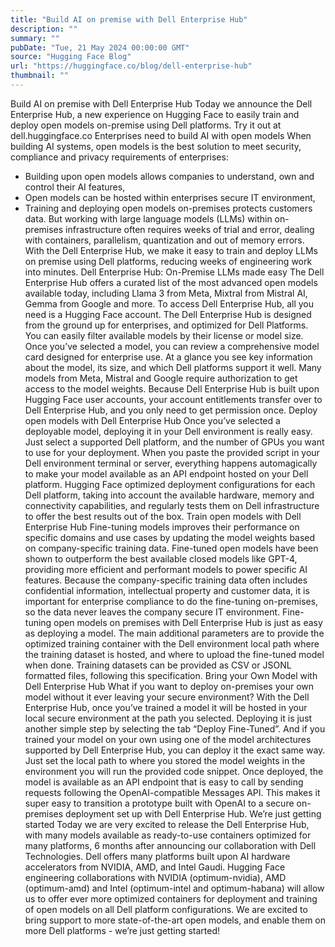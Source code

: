 ```yaml
---
title: "Build AI on premise with Dell Enterprise Hub"
description: ""
summary: ""
pubDate: "Tue, 21 May 2024 00:00:00 GMT"
source: "Hugging Face Blog"
url: "https://huggingface.co/blog/dell-enterprise-hub"
thumbnail: ""
---
```


Build AI on premise with Dell Enterprise Hub
Today we announce the Dell Enterprise Hub, a new experience on Hugging Face to easily train and deploy open models on-premise using Dell platforms.
Try it out at dell.huggingface.co
Enterprises need to build AI with open models
When building AI systems, open models is the best solution to meet security, compliance and privacy requirements of enterprises:
- Building upon open models allows companies to understand, own and control their AI features,
- Open models can be hosted within enterprises secure IT environment,
- Training and deploying open models on-premises protects customers data.
But working with large language models (LLMs) within on-premises infrastructure often requires weeks of trial and error, dealing with containers, parallelism, quantization and out of memory errors.
With the Dell Enterprise Hub, we make it easy to train and deploy LLMs on premise using Dell platforms, reducing weeks of engineering work into minutes.
Dell Enterprise Hub: On-Premise LLMs made easy
The Dell Enterprise Hub offers a curated list of the most advanced open models available today, including Llama 3 from Meta, Mixtral from Mistral AI, Gemma from Google and more.
To access Dell Enterprise Hub, all you need is a Hugging Face account.
The Dell Enterprise Hub is designed from the ground up for enterprises, and optimized for Dell Platforms.
You can easily filter available models by their license or model size.
Once you’ve selected a model, you can review a comprehensive model card designed for enterprise use. At a glance you see key information about the model, its size, and which Dell platforms support it well.
Many models from Meta, Mistral and Google require authorization to get access to the model weights. Because Dell Enterprise Hub is built upon Hugging Face user accounts, your account entitlements transfer over to Dell Enterprise Hub, and you only need to get permission once.
Deploy open models with Dell Enterprise Hub
Once you’ve selected a deployable model, deploying it in your Dell environment is really easy. Just select a supported Dell platform, and the number of GPUs you want to use for your deployment.
When you paste the provided script in your Dell environment terminal or server, everything happens automagically to make your model available as an API endpoint hosted on your Dell platform. Hugging Face optimized deployment configurations for each Dell platform, taking into account the available hardware, memory and connectivity capabilities, and regularly tests them on Dell infrastructure to offer the best results out of the box.
Train open models with Dell Enterprise Hub
Fine-tuning models improves their performance on specific domains and use cases by updating the model weights based on company-specific training data. Fine-tuned open models have been shown to outperform the best available closed models like GPT-4, providing more efficient and performant models to power specific AI features. Because the company-specific training data often includes confidential information, intellectual property and customer data, it is important for enterprise compliance to do the fine-tuning on-premises, so the data never leaves the company secure IT environment.
Fine-tuning open models on premises with Dell Enterprise Hub is just as easy as deploying a model. The main additional parameters are to provide the optimized training container with the Dell environment local path where the training dataset is hosted, and where to upload the fine-tuned model when done. Training datasets can be provided as CSV or JSONL formatted files, following this specification.
Bring your Own Model with Dell Enterprise Hub
What if you want to deploy on-premises your own model without it ever leaving your secure environment?
With the Dell Enterprise Hub, once you’ve trained a model it will be hosted in your local secure environment at the path you selected. Deploying it is just another simple step by selecting the tab “Deploy Fine-Tuned”.
And if you trained your model on your own using one of the model architectures supported by Dell Enterprise Hub, you can deploy it the exact same way.
Just set the local path to where you stored the model weights in the environment you will run the provided code snippet.
Once deployed, the model is available as an API endpoint that is easy to call by sending requests following the OpenAI-compatible Messages API. This makes it super easy to transition a prototype built with OpenAI to a secure on-premises deployment set up with Dell Enterprise Hub.
We’re just getting started
Today we are very excited to release the Dell Enterprise Hub, with many models available as ready-to-use containers optimized for many platforms, 6 months after announcing our collaboration with Dell Technologies.
Dell offers many platforms built upon AI hardware accelerators from NVIDIA, AMD, and Intel Gaudi. Hugging Face engineering collaborations with NVIDIA (optimum-nvidia), AMD (optimum-amd) and Intel (optimum-intel and optimum-habana) will allow us to offer ever more optimized containers for deployment and training of open models on all Dell platform configurations. We are excited to bring support to more state-of-the-art open models, and enable them on more Dell platforms - we’re just getting started!